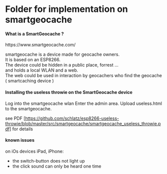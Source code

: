 # Folder for implementation on smartgeocache #
<h4>What is a SmartGeocache ? </h4>
https://www.smartgeocache.com/  

smartgeocache is a device made for geocache owners.   
It is based on an ESP8266.  
The device could be hidden in a public place, forrest ...   
and holds a local WLAN and a web.   
The web could be used in interaction by geocachers who find the geocache ( smartcaching device )

<h4>Installing the useless throwie on the SmartGeocache device</h4>
Log into the smartgeocache wlan
Enter the admin area.  
Upload useless.html to the smartgeocache.    

see PDF [https://github.com/schlatz/esp8266-useless-throwie/blob/master/src/smartgeocache/smartgeocache_useless_throwie.pdf] for details

<h4>known issues</h4>
on iOs devices iPad, iPhone:

* the switch-button does not light up
* the click sound can only be heard one time










